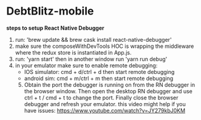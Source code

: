 # DebtBlitz-mobile


**steps to setup React Native Debugger**
1) run: 'brew update && brew cask install react-native-debugger'
2) make sure the composeWithDevTools HOC is wrapping the middleware where the redux store is instantiated in App.js.
3) run: 'yarn start' then in another window run 'yarn run debug'
4) in your emulator make sure to enable remote debugging:
    - IOS simulator: cmd + d/ctrl + d then start remote debugging
    - android sim: cmd + m/ctrl + m then start remote debugging
    5)  Obtain the port the debugger is running on from the RN debugger in the browser window. Then open the desktop RN  debugger and use ctrl + t / cmd + t to change the port. Finally close the browser debugger and refresh your emulator.
this video might help if you have issues:
https://www.youtube.com/watch?v=JY279kbJ0KM


